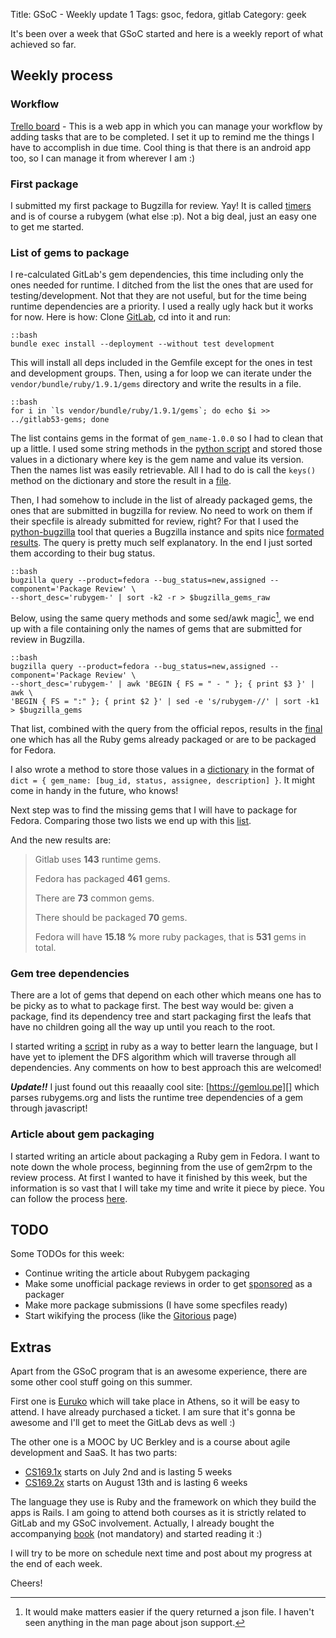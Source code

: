 Title: GSoC - Weekly update 1
Tags: gsoc, fedora, gitlab
Category: geek

It's been over a week that GSoC started and here is a weekly report of what achieved
so far.

## Weekly process

### Workflow
[Trello board][] - This is a web app in which you can manage your workflow by adding
tasks that are to be completed. I set it up to remind me the things I have to accomplish
in due time. Cool thing is that there is an android app too, so I can manage it
from wherever I am :)

### First package
I submitted my first package to Bugzilla for review. Yay! It is called [timers][]
and is of course a rubygem (what else :p). Not a big deal, just an easy one to get
me started.

### List of gems to package
I re-calculated GitLab's gem dependencies, this time including only the ones
needed for runtime. I ditched from the list the ones that are used for testing/development.
Not that they are not useful, but for the time being runtime dependencies
are a priority. I used a really ugly hack but it works for now. Here is how:
Clone [GitLab][], cd into it and run:
  
    ::bash
    bundle exec install --deployment --without test development

This will install all deps included in the Gemfile except for the ones in test and 
development groups. Then, using a for loop we can iterate under the `vendor/bundle/ruby/1.9.1/gems`
directory and write the results in a file.

  
    ::bash
    for i in `ls vendor/bundle/ruby/1.9.1/gems`; do echo $i >> ../gitlab53-gems; done


The list contains gems in the format of `gem_name-1.0.0` so I had to clean that
up a little. I used some string methods in the [python script] and stored those values
in a dictionary where key is the gem name and value its version. Then the names
list was easily retrievable. All I had to do is call the `keys()` method on
the dictionary and store the result in a [file][gitlab53-gems].

Then, I had somehow to include in the list of already packaged gems, the ones that 
are submitted in bugzilla for review. No need to work on them if their specfile
is already submitted for review, right? For that I used the [python-bugzilla][pb]
tool that queries a Bugzilla instance and spits nice [formated results][bz-query].
The query is pretty much self explanatory. In the end I just sorted them according
to their bug status.

    ::bash
    bugzilla query --product=fedora --bug_status=new,assigned --component='Package Review' \
    --short_desc='rubygem-' | sort -k2 -r > $bugzilla_gems_raw

Below, using the same query methods and some sed/awk magic[^json], we end up with a file
containing only the names of gems that are submitted for review in Bugzilla.

    ::bash
    bugzilla query --product=fedora --bug_status=new,assigned --component='Package Review' \
    --short_desc='rubygem-' | awk 'BEGIN { FS = " - " }; { print $3 }' | awk \
    'BEGIN { FS = ":" }; { print $2 }' | sed -e 's/rubygem-//' | sort -k1 > $bugzilla_gems

That list, combined with the query from the official repos, results in the [final][]
one which has all the Ruby gems already packaged or are to be packaged for Fedora.

I also wrote a method to store those values in a [dictionary][bz-dict] in the format
of `dict = { gem_name: [bug_id, status, assignee, description] }`. It might come
in handy in the future, who knows!

Next step was to find the missing gems that I will have to package for Fedora.
Comparing those two lists we end up with this [list][missing-gems].

And the new results are:

  > Gitlab uses **143** runtime gems.
  >
  > Fedora has packaged **461** gems.
  >
  > There are **73** common gems.
  >
  > There should be packaged **70** gems.
  >
  > Fedora will have **15.18 %** more ruby packages, that is **531** gems in total.


### Gem tree dependencies
There are a lot of gems that depend on each other which means one has to
be picky as to what to package first. The best way would be: given a package,
find its dependency tree and start packaging first the leafs that have no children
going all the way up until you reach to the root.

I started writing a [script][gemtree] in ruby as a way to better learn the language,
but I have yet to iplement the DFS algorithm which will traverse through all
dependencies. Any comments on how to best approach this are welcomed!

***Update!!*** I just found out this reaaally cool site: [https://gemlou.pe][]
which parses rubygems.org and lists the runtime tree dependencies of a gem through 
javascript!

### Article about gem packaging
I started writing an article about packaging a Ruby gem in Fedora. I want to
note down the whole process, beginning from the use of gem2rpm to the review process.
At first I wanted to have it finished by this week, but the information is so vast
that I will take my time and write it piece by piece. You can follow the process [here][draft].

## TODO

Some TODOs for this week:

- Continue writing the article about Rubygem packaging
- Make some unofficial package reviews in order to get [sponsored][] as a packager
- Make more package submissions (I have some specfiles ready)
- Start wikifying the process (like the [Gitorious][] page)

## Extras

Apart from the GSoC program that is an awesome experience, there are some other
cool stuff going on this summer. 

First one is [Euruko][] which will take place in
Athens, so it will be easy to attend. I have already purchased a ticket. I am sure
that it's gonna be awesome and I'll get to meet the GitLab devs as well :)

The other one is a MOOC by UC Berkley and is a course about agile development and SaaS.
It has two parts:

  - [CS169.1x][] starts on July 2nd and is lasting 5 weeks
  - [CS169.2x][] starts on August 13th and is lasting 6 weeks

The language they use is Ruby and the framework on which they build the apps is
Rails. I am going to attend both courses as it is strictly related to GitLab and
my GSoC involvement. Actually, I already bought the accompanying [book][] (not mandatory)
and started reading it :)

I will try to be more on schedule next time and post about my progress at the end
of each week.

Cheers!

[^json]: It would make matters easier if the query returned a json file. I haven't
seen anything in the man page about json support.

[Trello board]: https://trello.com/board/gitlab/51b844202ed21a6735011b25
[timers]: https://bugzilla.redhat.com/show_bug.cgi?id=969877
[GitLab]: https://github.com/gitlabhq/gitlabhq
[python script]: https://github.com/axilleas/gsoc/blob/master/gemfile.py#L30
[gitlab53-gems]: https://github.com/axilleas/gsoc/blob/master/rubygems_gitlab
[pb]: https://fedorahosted.org/python-bugzilla/
[bz-query]: https://github.com/axilleas/gsoc/blob/master/rubygems_bugzilla_raw
[final]: https://github.com/axilleas/gsoc/blob/master/rubygems_fedora
[bz-dict]: https://github.com/axilleas/gsoc/blob/master/gemfile.py#L95
[missing-gems]: https://github.com/axilleas/gsoc/blob/master/rubygems_missing
[gemtree]: https://github.com/axilleas/fedora/tree/master/gitlab-deps/gemtree
[Gitorious]: https://fedoraproject.org/wiki/User:Ktdreyer/Gitorious
[sponsored]: https://fedoraproject.org/wiki/Join_the_package_collection_maintainers#Get_Sponsored
[Euruko]: http://euruko2013.org/
[CS169.1x]: https://www.edx.org/course/uc-berkeley/cs-169-1x/software-service/993
[CS169.2x]: https://www.edx.org/course/uc-berkeley/cs-169-2x/software-service/1005
[book]: http://www.saasbook.info/
[https://gemlou.pe]: https://gemlou.pe
[draft]: https://github.com/axilleas/axilleas.github.io/blob/source/src/posts/en/2013-06-12-fedora-rubygem-packaging.md

